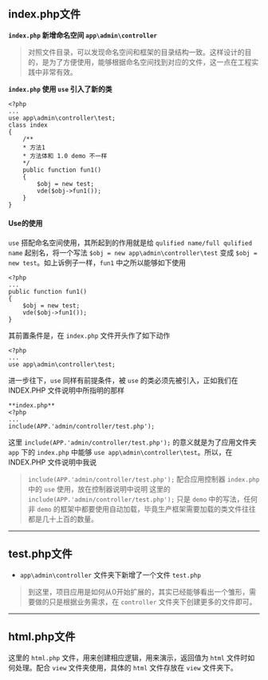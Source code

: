 ## index.php文件

**`index.php` 新增命名空间 `app\admin\controller`**
>对照文件目录，可以发现命名空间和框架的目录结构一致。这样设计的目的，是为了方便使用，能够根据命名空间找到对应的文件，这一点在工程实践中非常有效。

**`index.php` 使用 `use` 引入了新的类**

    <?php
    ...
    use app\admin\controller\test;
    class index
    {
        /**
        * 方法1
        * 方法体和 1.0 demo 不一样
        */
        public function fun1()
        {
            $obj = new test;
            vde($obj->fun1());
        }
    }

#### Use的使用

`use` 搭配命名空间使用，其所起到的作用就是给 `qulified name/full qulified name` 起别名，将一个写法 `$obj = new app\admin\controller\test` 变成 `$obj = new test`。如上诉例子一样，`fun1` 中之所以能够如下使用

    <?php
    ...
    public function fun1()
    {
        $obj = new test;
        vde($obj->fun1());
    }

其前置条件是，在 `index.php` 文件开头作了如下动作

    <?php
    ...
    use app\admin\controller\test;

进一步往下，`use` 同样有前提条件，被 `use` 的类必须先被引入，正如我们在 INDEX.PHP 文件说明中所指明的那样

    **index.php**
    <?php
    ...
    include(APP.'admin/controller/test.php');

这里 `include(APP.'admin/controller/test.php');` 的意义就是为了应用文件夹 `app` 下的 `index.php` 中能够 `use app\admin\controller\test`。所以，在 INDEX.PHP 文件说明中我说

>`include(APP.'admin/controller/test.php');`
>配合应用控制器 `index.php` 中的 `use` 使用，放在控制器说明中说明
这里的 `include(APP.'admin/controller/test.php');` 只是 `demo` 中的写法，任何非 `demo` 的框架中都要使用自动加载，毕竟生产框架需要加载的类文件往往都是几十上百的数量。

---
## test.php文件
- `app\admin\controller` 文件夹下新增了一个文件 `test.php`
>到这里，项目应用是如何从0开始扩展的，其实已经能够看出一个雏形，需要做的只是根据业务需求，在 `controller` 文件夹下创建更多的文件即可。

---
## html.php文件
这里的 `html.php` 文件，用来创建相应逻辑，用来演示，返回值为 `html` 文件时如何处理。配合 `view` 文件夹使用，具体的 `html` 文件存放在 `view` 文件夹下。